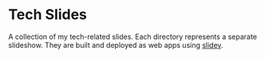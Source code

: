 # Tech Slides

A collection of my tech-related slides. Each directory represents a separate slideshow.
They are built and deployed as web apps using [slidev](https://sli.dev).
